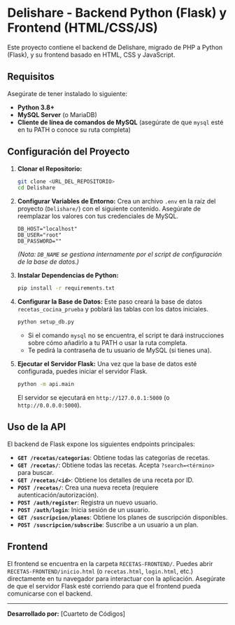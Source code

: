 # Delishare - Backend Python (Flask) y Frontend (HTML/CSS/JS)

Este proyecto contiene el backend de Delishare, migrado de PHP a Python (Flask), y su frontend basado en HTML, CSS y JavaScript.

## Requisitos

Asegúrate de tener instalado lo siguiente:

*   **Python 3.8+**
*   **MySQL Server** (o MariaDB)
*   **Cliente de línea de comandos de MySQL** (asegúrate de que `mysql` esté en tu PATH o conoce su ruta completa)

## Configuración del Proyecto

1.  **Clonar el Repositorio:**
    ```bash
    git clone <URL_DEL_REPOSITORIO>
    cd Delishare
    ```

2.  **Configurar Variables de Entorno:**
    Crea un archivo `.env` en la raíz del proyecto (`Delishare/`) con el siguiente contenido. Asegúrate de reemplazar los valores con tus credenciales de MySQL.

    ```
    DB_HOST="localhost"
    DB_USER="root"
    DB_PASSWORD=""
    ```
    *(Nota: `DB_NAME` se gestiona internamente por el script de configuración de la base de datos.)*

3.  **Instalar Dependencias de Python:**
    ```bash
    pip install -r requirements.txt
    ```

4.  **Configurar la Base de Datos:**
    Este paso creará la base de datos `recetas_cocina_prueba` y poblará las tablas con los datos iniciales.

    ```bash
    python setup_db.py
    ```
    *   Si el comando `mysql` no se encuentra, el script te dará instrucciones sobre cómo añadirlo a tu PATH o usar la ruta completa.
    *   Te pedirá la contraseña de tu usuario de MySQL (si tienes una).

5.  **Ejecutar el Servidor Flask:**
    Una vez que la base de datos esté configurada, puedes iniciar el servidor Flask.

    ```bash
    python -m api.main
    ```
    El servidor se ejecutará en `http://127.0.0.1:5000` (o `http://0.0.0.0:5000`).

## Uso de la API

El backend de Flask expone los siguientes endpoints principales:

*   **`GET /recetas/categorias`**: Obtiene todas las categorías de recetas.
*   **`GET /recetas/`**: Obtiene todas las recetas. Acepta `?search=<término>` para buscar.
*   **`GET /recetas/<id>`**: Obtiene los detalles de una receta por ID.
*   **`POST /recetas/`**: Crea una nueva receta (requiere autenticación/autorización).
*   **`POST /auth/register`**: Registra un nuevo usuario.
*   **`POST /auth/login`**: Inicia sesión de un usuario.
*   **`GET /suscripcion/planes`**: Obtiene los planes de suscripción disponibles.
*   **`POST /suscripcion/subscribe`**: Suscribe a un usuario a un plan.

## Frontend

El frontend se encuentra en la carpeta `RECETAS-FRONTEND/`. Puedes abrir `RECETAS-FRONTEND/inicio.html` (o `recetas.html`, `login.html`, etc.) directamente en tu navegador para interactuar con la aplicación. Asegúrate de que el servidor Flask esté corriendo para que el frontend pueda comunicarse con el backend.

---

**Desarrollado por:** [Cuarteto de Códigos]
